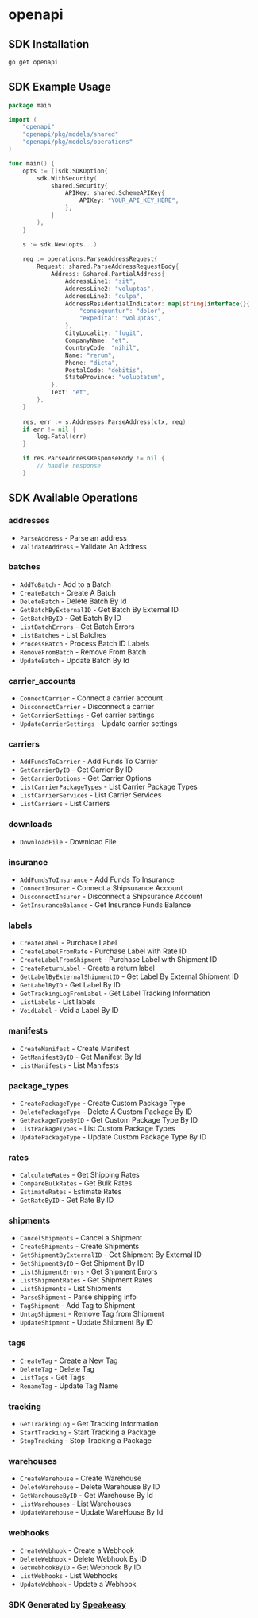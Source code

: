 # openapi

<!-- Start SDK Installation -->
## SDK Installation

```bash
go get openapi
```
<!-- End SDK Installation -->

## SDK Example Usage
<!-- Start SDK Example Usage -->
```go
package main

import (
    "openapi"
    "openapi/pkg/models/shared"
    "openapi/pkg/models/operations"
)

func main() {
    opts := []sdk.SDKOption{
        sdk.WithSecurity(
            shared.Security{
                APIKey: shared.SchemeAPIKey{
                    APIKey: "YOUR_API_KEY_HERE",
                },
            }
        ),
    }

    s := sdk.New(opts...)
    
    req := operations.ParseAddressRequest{
        Request: shared.ParseAddressRequestBody{
            Address: &shared.PartialAddress{
                AddressLine1: "sit",
                AddressLine2: "voluptas",
                AddressLine3: "culpa",
                AddressResidentialIndicator: map[string]interface{}{
                    "consequuntur": "dolor",
                    "expedita": "voluptas",
                },
                CityLocality: "fugit",
                CompanyName: "et",
                CountryCode: "nihil",
                Name: "rerum",
                Phone: "dicta",
                PostalCode: "debitis",
                StateProvince: "voluptatum",
            },
            Text: "et",
        },
    }
    
    res, err := s.Addresses.ParseAddress(ctx, req)
    if err != nil {
        log.Fatal(err)
    }

    if res.ParseAddressResponseBody != nil {
        // handle response
    }
```
<!-- End SDK Example Usage -->

<!-- Start SDK Available Operations -->
## SDK Available Operations

### addresses

* `ParseAddress` - Parse an address
* `ValidateAddress` - Validate An Address

### batches

* `AddToBatch` - Add to a Batch
* `CreateBatch` - Create A Batch
* `DeleteBatch` - Delete Batch By Id
* `GetBatchByExternalID` - Get Batch By External ID
* `GetBatchByID` - Get Batch By ID
* `ListBatchErrors` - Get Batch Errors
* `ListBatches` - List Batches
* `ProcessBatch` - Process Batch ID Labels
* `RemoveFromBatch` - Remove From Batch
* `UpdateBatch` - Update Batch By Id

### carrier_accounts

* `ConnectCarrier` - Connect a carrier account
* `DisconnectCarrier` - Disconnect a carrier
* `GetCarrierSettings` - Get carrier settings
* `UpdateCarrierSettings` - Update carrier settings

### carriers

* `AddFundsToCarrier` - Add Funds To Carrier
* `GetCarrierByID` - Get Carrier By ID
* `GetCarrierOptions` - Get Carrier Options
* `ListCarrierPackageTypes` - List Carrier Package Types
* `ListCarrierServices` - List Carrier Services
* `ListCarriers` - List Carriers

### downloads

* `DownloadFile` - Download File

### insurance

* `AddFundsToInsurance` - Add Funds To Insurance
* `ConnectInsurer` - Connect a Shipsurance Account
* `DisconnectInsurer` - Disconnect a Shipsurance Account
* `GetInsuranceBalance` - Get Insurance Funds Balance

### labels

* `CreateLabel` - Purchase Label
* `CreateLabelFromRate` - Purchase Label with Rate ID
* `CreateLabelFromShipment` - Purchase Label with Shipment ID
* `CreateReturnLabel` - Create a return label
* `GetLabelByExternalShipmentID` - Get Label By External Shipment ID
* `GetLabelByID` - Get Label By ID
* `GetTrackingLogFromLabel` - Get Label Tracking Information
* `ListLabels` - List labels
* `VoidLabel` - Void a Label By ID

### manifests

* `CreateManifest` - Create Manifest
* `GetManifestByID` - Get Manifest By Id
* `ListManifests` - List Manifests

### package_types

* `CreatePackageType` - Create Custom Package Type
* `DeletePackageType` - Delete A Custom Package By ID
* `GetPackageTypeByID` - Get Custom Package Type By ID
* `ListPackageTypes` - List Custom Package Types
* `UpdatePackageType` - Update Custom Package Type By ID

### rates

* `CalculateRates` - Get Shipping Rates
* `CompareBulkRates` - Get Bulk Rates
* `EstimateRates` - Estimate Rates
* `GetRateByID` - Get Rate By ID

### shipments

* `CancelShipments` - Cancel a Shipment
* `CreateShipments` - Create Shipments
* `GetShipmentByExternalID` - Get Shipment By External ID
* `GetShipmentByID` - Get Shipment By ID
* `ListShipmentErrors` - Get Shipment Errors
* `ListShipmentRates` - Get Shipment Rates
* `ListShipments` - List Shipments
* `ParseShipment` - Parse shipping info
* `TagShipment` - Add Tag to Shipment
* `UntagShipment` - Remove Tag from Shipment
* `UpdateShipment` - Update Shipment By ID

### tags

* `CreateTag` - Create a New Tag
* `DeleteTag` - Delete Tag
* `ListTags` - Get Tags
* `RenameTag` - Update Tag Name

### tracking

* `GetTrackingLog` - Get Tracking Information
* `StartTracking` - Start Tracking a Package
* `StopTracking` - Stop Tracking a Package

### warehouses

* `CreateWarehouse` - Create Warehouse
* `DeleteWarehouse` - Delete Warehouse By ID
* `GetWarehouseByID` - Get Warehouse By Id
* `ListWarehouses` - List Warehouses
* `UpdateWarehouse` - Update WareHouse By Id

### webhooks

* `CreateWebhook` - Create a Webhook
* `DeleteWebhook` - Delete Webhook By ID
* `GetWebhookByID` - Get Webhook By ID
* `ListWebhooks` - List Webhooks
* `UpdateWebhook` - Update a Webhook

<!-- End SDK Available Operations -->

### SDK Generated by [Speakeasy](https://docs.speakeasyapi.dev/docs/using-speakeasy/client-sdks)

